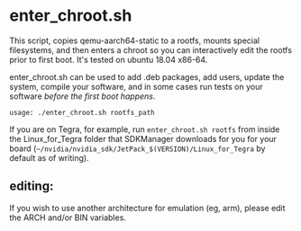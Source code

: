 # enter_chroot.sh

This script, copies qemu-aarch64-static to a rootfs, mounts special filesystems,
and then enters a chroot so you can interactively edit the rootfs prior to 
first boot. It's tested on ubuntu 18.04 x86-64.

enter_chroot.sh can be used to add .deb packages, add users, update the system, 
compile your software, and in some cases run tests on your software *before the 
first boot happens*.

```
usage: ./enter_chroot.sh rootfs_path
```

If you are on Tegra, for example, run `enter_chroot.sh rootfs`
from inside the Linux_for_Tegra folder that SDKManager downloads for you
for your board (`~/nvidia/nvidia_sdk/JetPack_$(VERSION)/Linux_for_Tegra` by
default as of writing).

## editing:

If you wish to use another architecture for emulation (eg, arm), please edit
the ARCH and/or BIN variables.
